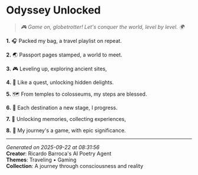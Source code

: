 # Odyssey Unlocked

> *🎮 Game on, globetrotter! Let's conquer the world, level by level. 🌍*

**1.** 🎧 Packed my bag, a travel playlist on repeat.


**2.** 🌏  Passport pages stamped, a world to meet.


**3.** 🎮 Leveling up, exploring ancient sites,


**4.** 👀  Like a quest, unlocking hidden delights.


**5.** 🗺️ From temples to colosseums, my steps are blessed.


**6.** 👾 Each destination a new stage, I progress.


**7.** 🔑 Unlocking memories, collecting experiences,


**8.** 💫  My journey's a game, with epic significance.



---

*Generated on 2025-09-22 at 08:31:56*  
**Creator**: Ricardo Barroca's AI Poetry Agent  
**Themes**: Traveling • Gaming  
**Collection**: A journey through consciousness and reality